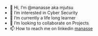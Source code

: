 

- 👋 Hi, I’m @manasse aka mjutsu
- 👀 I’m interested in Cyber Security
- 🌱 I’m currently a life long learner 
- 💞️ I’m looking to collaborate on Projects
- 📫 How to reach me on linkedin [manasse](https://www.linkedin.com/in/komi-sergio-hognaglo)


<!---
YoUrW1zArD/YoUrW1zArD is a ✨ special ✨ repository because its `README.md` (this file) appears on your GitHub profile.
You can click the Preview link to take a look at your changes.
--->
